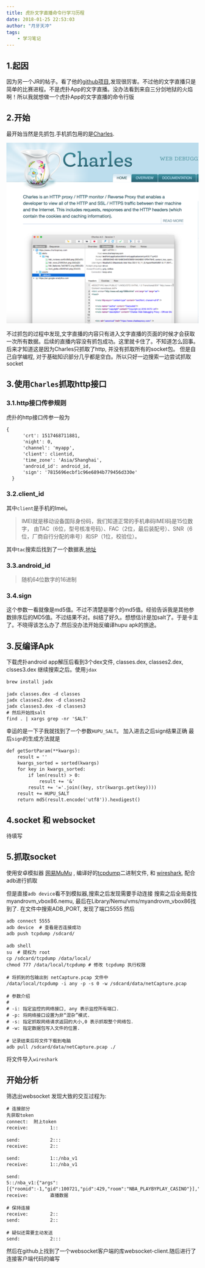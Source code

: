 ```yaml
---
title: 虎扑文字直播命令行学习历程
date: 2018-01-25 22:53:03
author: "月牙天冲"
tags:
    - 学习笔记
---
```


## 1.起因
因为另一个JR的帖子。看了他的[github项目](https://github.com/chenjiandongx/HupuLive),发现很厉害。不过他的文字直播只是简单的比赛进程。不是虎扑App的文字直播。没办法看到来自三分剑地狱的火焰啊！所以我就想做一个虎扑App的文字直播的命令行版

## 2.开始
最开始当然是先抓包.手机抓包用的是[Charles](https://www.charlesproxy.com/).

![Charles](虎扑文字直播命令行学习历程/charles.png)

不过抓包的过程中发现,文字直播的内容只有进入文字直播的页面的时候才会获取一次所有数据。后续的直播内容没有抓包成功。这里就卡住了。不知道怎么回事。
后来才知道这是因为Charles只抓取了http, 并没有抓取所有的socket包。
但是自己自学编程, 对于基础知识部分几乎都是空白。所以只好一边搜索一边尝试抓取socket

## 3.使用`Charles`抓取http接口

### 3.1.http接口传参规则
虎扑的http接口传参一般为
```
{
      'crt': 1517468711881,
      'night': 0,
      'channel': 'myapp',
      'client': clientid,
      'time_zone': 'Asia/Shanghai',
      'android_id': android_id,
      'sign': '7815696ecbf1c96e6894b779456d330e'
  }
```
### 3.2.client_id
其中`client`是手机的Imei。
> IMEI就是移动设备国际身份码，我们知道正常的手机串码IMEI码是15位数字，
    由TAC（6位，型号核准号码）、FAC（2位，最后装配号）、SNR（6位，厂商自行分配的串号）和SP（1位，校验位）。

其中`tac`搜索后找到了一个数据表,[地址](https://www.kaggle.com/sedthh/typeallocationtable/data)

### 3.3.android_id

>随机64位数字的16进制

### 3.4.sign
这个参数一看就像是md5值。不过不清楚是哪个的md5值。经验告诉我是其他参数排序后的MD5值。不过结果不对。纠结了好久。想想估计是加salt了。于是卡主了。不晓得该怎么办了.然后没办法开始反编译hupu apk的旅途。


## 3.反编译Apk

下载虎扑android app解压后看到3个dex文件, classes.dex, classes2.dex, clsses3.dex
继续搜索之后。使用`jdax`
```
brew install jadx

jadx classes.dex -d classes
jadx classes2.dex -d classes2
jadx classes3.dex -d classes3
# 然后开始找salt
find . | xargs grep -nr 'SALT'
```
幸运的是一下子我就找到了一个参数`HUPU_SALT`。
加入进去之后sign结果正确
最后`sign`的生成方法就是
```
def getSortParam(**kwargs):
    result = ''
    kwargs_sorted = sorted(kwargs)
    for key in kwargs_sorted:
        if len(result) > 0:
            result += '&'
        result += '='.join((key, str(kwargs.get(key))))
    result += HUPU_SALT
    return md5(result.encode('utf8')).hexdigest()
```


## 4.socket 和 websocket

  待填写


## 5.抓取socket
使用安卓模拟器 [网易MuMu](http://mumu.163.com/) , 编译好的[tcpdump](https://www.androidtcpdump.com/)二进制文件, 和 [wireshark](https://www.wireshark.org/), 配合adb进行抓取

但是直接`adb device`看不到模拟器,搜索之后发现需要手动连接
搜索之后全局查找myandrovm_vbox86.nemu,
最后在Library/Nemu/vms/myandrovm_vbox86找到了.
在文件中搜索ADB_PORT, 发现了端口5555
然后
```shell
adb connect 5555
adb device  # 查看是否连接成功
adb push tcpdump /sdcard/

adb shell
su  # 提权为 root
cp /sdcard/tcpdump /data/local/
chmod 777 /data/local/tcpdump # 修改 tcpdump 执行权限

# 将抓到的包输出到 netCapture.pcap 文件中
/data/local/tcpdump -i any -p -s 0 -w /sdcard/data/netCapture.pcap

# 参数介绍
#
# -i: 指定监控的网络接口, any 表示监控所有端口.
# -p: 将网络接口设置为非“混杂”模式.
# -s: 指定抓取网络请求返回的大小,0 表示抓取整个网络包.
# -w: 指定数据包写入文件的位置.

# 记录结束后将文件下载到电脑
adb pull /sdcard/data/netCapture.pcap ./
```

将文件导入`wireshark`

## 开始分析
筛选出websocket
发现大致的交互过程为:
```
# 连接部分
先获取token
connect:  附上token
receive:        1::

send:           2:::
receive:        2::

send:           1::/nba_v1
receive:        1::/nba_v1

send:           
5::/nba_v1:{"args":[{"roomid":-1,"gid":100721,"pid":429,"room":"NBA_PLAYBYPLAY_CASINO"}],"name":"join"}
receive:        直播数据

# 保持连接
receive:        2::
send:           2::

# 疑似还需要主动发送
send:           2:::
```

然后在github上找到了一个websocket客户端的库websocket-client.随后进行了连接客户端代码的编写
